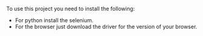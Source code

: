 To use this project you need to install the following:

- For python install the selenium.
- For the browser just download the driver for the version of your browser.
